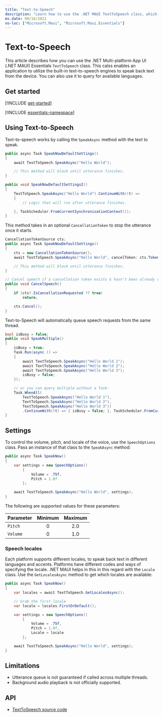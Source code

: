 ```yaml
---
title: "Text-to-Speech"
description: "Learn how to use the .NET MAUI TextToSpeech class, which enables an application utilize the built in text-to-speech engines to speak back text from the device."
ms.date: 09/16/2021
no-loc: ["Microsoft.Maui", "Microsoft.Maui.Essentials"]
---
```


# Text-to-Speech

This article describes how you can use the .NET Multi-platform App UI (.NET MAUI) Essentials `TextToSpeech` class. This calss enables an application to utilize the built-in text-to-speech engines to speak back text from the device. You can also use it to query for available languages.

## Get started

[!INCLUDE [get-started](includes/get-started.md)]

[!INCLUDE [essentials-namespace](includes/essentials-namespace.md)]

## Using Text-to-Speech

Text-to-speech works by calling the `SpeakAsync` method with the text to speak.

```csharp
public async Task SpeakNowDefaultSettings()
{
    await TextToSpeech.SpeakAsync("Hello World");

    // This method will block until utterance finishes.
}

public void SpeakNowDefaultSettings2()
{
    TextToSpeech.SpeakAsync("Hello World").ContinueWith((t) =>
    {
        // Logic that will run after utterance finishes.

    }, TaskScheduler.FromCurrentSynchronizationContext());
}
```

This method takes in an optional `CancellationToken` to stop the utterance once it starts.

<!-- TODO: The note below about an async call blocking seems to contradict the speak SpeakMultiple idea of queueing multiple. How can it queue if it blocks? -->

```csharp
CancellationTokenSource cts;
public async Task SpeakNowDefaultSettings()
{
    cts = new CancellationTokenSource();
    await TextToSpeech.SpeakAsync("Hello World", cancelToken: cts.Token);

    // This method will block until utterance finishes.
}

// Cancel speech if a cancellation token exists & hasn't been already requested.
public void CancelSpeech()
{
    if (cts?.IsCancellationRequested ?? true)
        return;

    cts.Cancel();
}
```

Text-to-Speech will automatically queue speech requests from the same thread.

```csharp
bool isBusy = false;
public void SpeakMultiple()
{
    isBusy = true;
    Task.Run(async () =>
    {
        await TextToSpeech.SpeakAsync("Hello World 1");
        await TextToSpeech.SpeakAsync("Hello World 2");
        await TextToSpeech.SpeakAsync("Hello World 3");
        isBusy = false;
    });

    // or you can query multiple without a Task:
    Task.WhenAll(
        TextToSpeech.SpeakAsync("Hello World 1"),
        TextToSpeech.SpeakAsync("Hello World 2"),
        TextToSpeech.SpeakAsync("Hello World 3"))
        .ContinueWith((t) => { isBusy = false; }, TaskScheduler.FromCurrentSynchronizationContext());
}
```

## Settings

To control the volume, pitch, and locale of the voice, use the `SpeechOptions` class. Pass an instance of that class to the `SpeakAsync` method:

```csharp
public async Task SpeakNow()
{
    var settings = new SpeechOptions()
        {
            Volume = .75f,
            Pitch = 1.0f
        };

    await TextToSpeech.SpeakAsync("Hello World", settings);
}
```

The following are supported values for these parameters:

| Parameter | Minimum | Maximum |
|-----------|:-------:|:-------:|
| `Pitch`     | 0       | 2.0     |
| `Volume`    | 0       | 1.0     |

### Speech locales

Each platform supports different locales, to speak back text in different languages and accents. Platforms have different codes and ways of specifying the locale. .NET MAUI helps in this in this regard with the `Locale` class. Use the `GetLocalesAsync` method to get which locales are available:

```csharp
public async Task SpeakNow()
{
    var locales = await TextToSpeech.GetLocalesAsync();

    // Grab the first locale
    var locale = locales.FirstOrDefault();

    var settings = new SpeechOptions()
        {
            Volume = .75f,
            Pitch = 1.0f,
            Locale = locale
        };

    await TextToSpeech.SpeakAsync("Hello World", settings);
}
```

## Limitations

- Utterance queue is not guaranteed if called across multiple threads.
- Background audio playback is not officially supported.

## API

- [TextToSpeech source code](https://github.com/dotnet/maui/tree/main/src/Essentials/src/TextToSpeech)
<!-- - [TextToSpeech API documentation](xref:Microsoft.Maui.Essentials.TextToSpeech)-->
